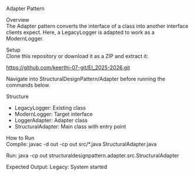 Adapter Pattern

Overview  
The Adapter pattern converts the interface of a class into another interface clients expect. Here, a LegacyLogger is adapted to work as a ModernLogger.

Setup  
Clone this repository or download it as a ZIP and extract it:

https://github.com/keerthi-07-git/EI_2025-2026.git

Navigate into StructuralDesignPattern/Adapter before running the commands below.

Structure  
- LegacyLogger: Existing class  
- ModernLogger: Target interface  
- LoggerAdapter: Adapter class  
- StructuralAdapter: Main class with entry point  

How to Run  
Compile:
javac -d out -cp out src/*.java StructuralAdapter.java

Run:
java -cp out structuraldesignpattern.adapter.src.StructuralAdapter

Expected Output:
Legacy: System started
